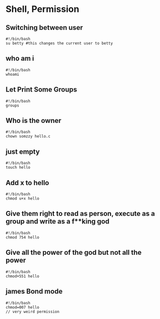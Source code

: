 # Shell, Permission 

## Switching between user 
``` 
#!/bin/bash 
su betty #this changes the current user to betty
``` 

## who am i 
`````
#!/bin/bash 
whoami
`````

## Let Print Some Groups 
``` 
#!/bin/bash 
groups 
``` 

## Who is the owner 
``` 
#!/bin/bash
chown somzzy hello.c 
```

## just empty 
``` 
#!/bin/bash 
touch hello 
```

## Add x to hello 
``` 
#!/bin/bash 
chmod u+x hello 
```

## Give them right to read as person, execute as a group and write as a f**king god 

```
#!/bin/bash 
chmod 754 hello 
``` 

## Give all the power of the god but not all the power 
````
#!/bin/bash 
chmod+551 hello 
````

## james Bond mode 
``` 
#!/bin/bash 
chmod=007 hello
// very weird permission 
```

